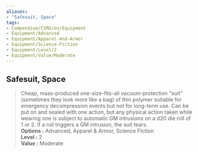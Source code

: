 ```yaml
---
aliases:
- "Safesuit, Space"
tags:
- Compendium/CSRD/en/Equipment
- Equipment/Advanced
- Equipment/Apparel-And-Armor
- Equipment/Science-Fiction
- Equipment/Level/2
- Equipment/Value/Moderate
---
```


  
## Safesuit, Space  
  
>Cheap, mass-produced one-size-fits-all vacuum-protection "suit" (sometimes they look more like a bag) of thin polymer suitable for emergency decompression events but not for long-term use. Can be put on and sealed with one action, but any physical action taken while wearing one is subject to automatic GM intrusions on a d20 die roll of 1 or 2. If a roll triggers a GM intrusion, the suit tears.  
> **Options :** Advanced, Apparel & Armor, Science Fiction  
> **Level :** 2  
> **Value :** Moderate